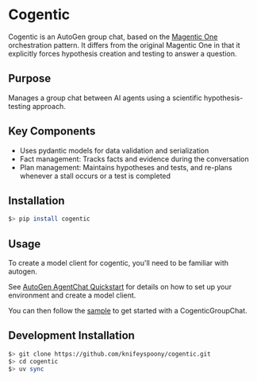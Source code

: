 # Cogentic

Cogentic is an AutoGen group chat, based on the [Magentic One](https://microsoft.github.io/autogen/stable/user-guide/agentchat-user-guide/magentic-one.html) orchestration pattern. It differs from the original Magentic One in that it explicitly forces hypothesis creation and testing to answer a question.

## Purpose

Manages a group chat between AI agents using a scientific hypothesis-testing approach.

## Key Components

- Uses pydantic models for data validation and serialization
- Fact management: Tracks facts and evidence during the conversation
- Plan management: Maintains hypotheses and tests, and re-plans whenever a stall occurs or a test is completed

## Installation

```bash
$> pip install cogentic
```

## Usage

To create a model client for cogentic, you'll need to be familiar with autogen.

See [AutoGen AgentChat Quickstart](https://microsoft.github.io/autogen/stable/user-guide/agentchat-user-guide/quickstart.html) for details on how to set up your environment and create a model client.

You can then follow the [sample](./examples/sample.py) to get started with a CogenticGroupChat.

## Development Installation

```bash
$> git clone https://github.com/knifeyspoony/cogentic.git
$> cd cogentic
$> uv sync
```


